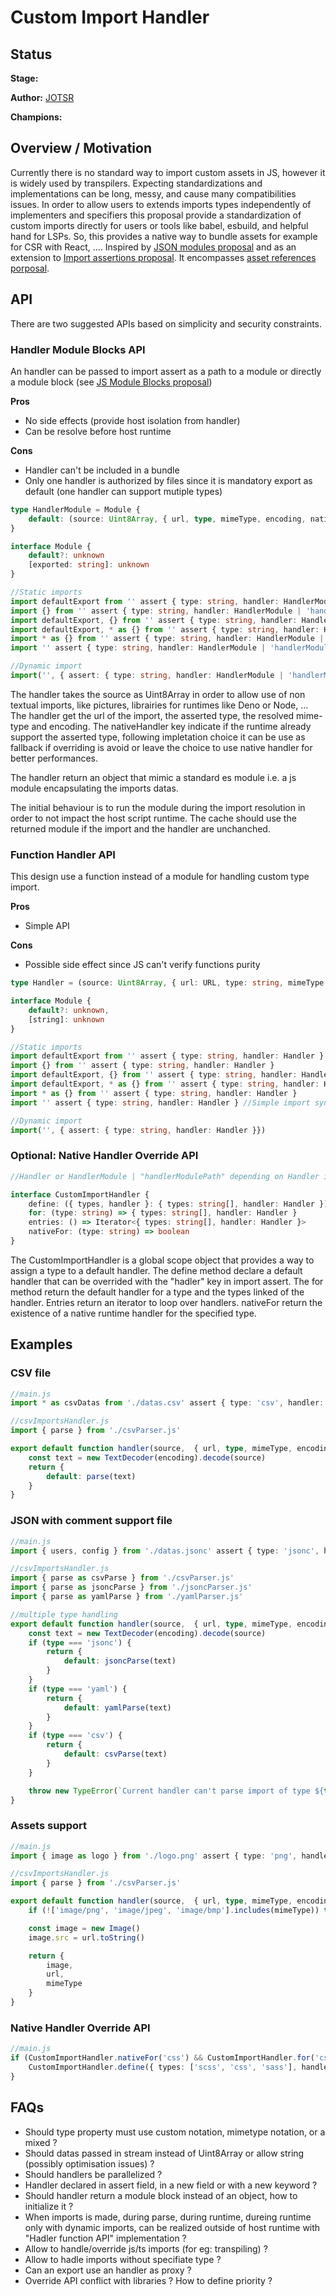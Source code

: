 # Custom Import Handler

## Status

**Stage:**

**Author:** [JOTSR](https://github.com/JOTSR)

**Champions:**

## Overview / Motivation

Currently there is no standard way to import custom assets in JS, however it is widely used by transpilers. Expecting standardizations and implementations can be long, messy, and cause many compatibilities issues. In order to allow users to extends imports types independently of implementers and specifiers this proposal provide a standardization of custom imports directly for users or tools like babel, esbuild, and helpful hand for LSPs. So, this provides a native way to bundle assets for example for CSR with React, .... Inspired by [JSON modules proposal](https://github.com/tc39/proposal-json-modules) and as an extension to [Import assertions proposal](https://github.com/tc39/proposal-import-assertions). It encompasses [asset references porposal](https://github.com/tc39/proposal-asset-references).

## API

There are two suggested APIs based on simplicity and security constraints.

### Handler Module Blocks API

An handler can be passed to import assert as a path to a module or directly a module block (see [JS Module Blocks proposal](https://github.com/tc39/proposal-js-module-blocks))

**Pros**
+ No side effects (provide host isolation from handler)
+ Can be resolve before host runtime

**Cons**
- Handler can't be included in a bundle
- Only one handler is authorized by files since it is mandatory export as default (one handler can support mutiple types)

```ts
type HandlerModule = Module {
    default: (source: Uint8Array, { url, type, mimeType, encoding, nativeHandler } : { url: URL, type: string, mimeType: string, encoding: 'blob' | encodingType, nativeHandler: boolean }) => Module
}

interface Module {
    default?: unknown
    [exported: string]: unknown
}

//Static imports
import defaultExport from '' assert { type: string, handler: HandlerModule | 'handlerModulePath' }
import {} from '' assert { type: string, handler: HandlerModule | 'handlerModulePath' }
import defaultExport, {} from '' assert { type: string, handler: HandlerModule | 'handlerModulePath' }
import defaultExport, * as {} from '' assert { type: string, handler: HandlerModule | 'handlerModulePath' }
import * as {} from '' assert { type: string, handler: HandlerModule | 'handlerModulePath' }
import '' assert { type: string, handler: HandlerModule | 'handlerModulePath' } //Simple import syntax not allowed

//Dynamic import
import('', { assert: { type: string, handler: HandlerModule | 'handlerModulePath' }})
```

The handler takes the source as Uint8Array in order to allow use of non textual imports, like pictures, librairies for runtimes like Deno or Node, ...
The handler get the url of the import, the asserted type, the resolved mime-type and encoding.
The nativeHandler key indicate if the runtime already support the asserted type, following impletation choice it can be use as fallback if overriding is avoid or leave the choice to use native handler for better performances.

The handler return an object that mimic a standard es module i.e. a js module encapsulating the imports datas.

The initial behaviour is to run the module during the import resolution in order to not impact the host script runtime. The cache should use the returned module if the import and the handler are unchanched.

### Function Handler API

This design use a function instead of a module for handling custom type import.

**Pros**
+ Simple API

**Cons**
- Possible side effect since JS can't verify functions purity

```ts
type Handler = (source: Uint8Array, { url: URL, type: string, mimeType: string, encoding: 'blob' | encodingType, nativeHandler: boolean }) => Module

interface Module {
    default?: unknown,
    [string]: unknown
}

//Static imports
import defaultExport from '' assert { type: string, handler: Handler }
import {} from '' assert { type: string, handler: Handler }
import defaultExport, {} from '' assert { type: string, handler: Handler }
import defaultExport, * as {} from '' assert { type: string, handler: Handler }
import * as {} from '' assert { type: string, handler: Handler }
import '' assert { type: string, handler: Handler } //Simple import syntax not allowed

//Dynamic import
import('', { assert: { type: string, handler: Handler }})
```

### Optional: Native Handler Override API

```ts 
//Handler or HandlerModule | "handlerModulePath" depending on Handler implemention choice

interface CustomImportHandler {
    define: ({ types, handler }: { types: string[], handler: Handler }) => void
    for: (type: string) => { types: string[], handler: Handler }
    entries: () => Iterator<{ types: string[], handler: Handler }>
    nativeFor: (type: string) => boolean
}
```

The CustomImportHandler is a global scope object that provides a way to assign a type to a default handler. The define method declare a default handler that can be overrided with the "hadler" key in import assert.
The for method return the default handler for a type and the types linked of the handler.
Entries return an iterator to loop over handlers.
nativeFor return the existence of a native runtime handler for the specified type.

## Examples

### CSV file
```ts
//main.js
import * as csvDatas from './datas.csv' assert { type: 'csv', handler: './csvImportsHandler.js' }

//csvImportsHandler.js
import { parse } from './csvParser.js'

export default function handler(source,  { url, type, mimeType, encoding, nativeHandler }) {
    const text = new TextDecoder(encoding).decode(source)
    return {
        default: parse(text)
    }
}
```

### JSON with comment support file
```ts
//main.js
import { users, config } from './datas.jsonc' assert { type: 'jsonc', handler: './importsHandler.js' }

//csvImportsHandler.js
import { parse as csvParse } from './csvParser.js'
import { parse as jsoncParse } from './jsoncParser.js'
import { parse as yamlParse } from './yamlParser.js'

//multiple type handling
export default function handler(source,  { url, type, mimeType, encoding, nativeHandler }) {
    const text = new TextDecoder(encoding).decode(source)
    if (type === 'jsonc') {
        return {
            default: jsoncParse(text)
        }
    }
    if (type === 'yaml') {
        return {
            default: yamlParse(text)
        }
    }
    if (type === 'csv') {
        return {
            default: csvParse(text)
        }
    }

    throw new TypeError(`Current handler can't parse import of type ${type}`)
}
```

### Assets support
```ts
//main.js
import { image as logo } from './logo.png' assert { type: 'png', handler: './assetsImportsHandler.js' }

//csvImportsHandler.js
import { parse } from './csvParser.js'

export default function handler(source,  { url, type, mimeType, encoding, nativeHandler }) {
    if (!['image/png', 'image/jpeg', 'image/bmp'].includes(mimeType)) throw new TypeError(`Current handler can't decode the mime-type ${mimeType}`)

    const image = new Image()
    image.src = url.toString()

    return {
        image,
        url,
        mimeType
    }
}
```

### Native Handler Override API
```ts 
//main.js
if (CustomImportHandler.nativeFor('css') && CustomImportHandler.for('css')) {
    CustomImportHandler.define({ types: ['scss', 'css', 'sass'], handler: './path/to/cssImportHandler' })
}
```

## FAQs

- Should type property must use custom notation, mimetype notation, or a mixed ?
- Should datas passed in stream instead of Uint8Array or allow string (possibly optimisation issues) ?
- Should handlers be parallelized ?
- Handler declared in assert field, in a new field or with a new keyword ?
- Should handler return a module block instead of an object, how to initialize it ?
- When imports is made, during parse, during runtime, dureing runtime only with dynamic imports, can be realized outside of host runtime with "Hadler function API" implementation ?
- Allow to handle/override js/ts imports (for eg: transpiling) ?
- Allow to hadle imports without specifiate type ?
- Can an export use an handler as proxy ?
- Override API conflict with libraries ? How to define priority ?
